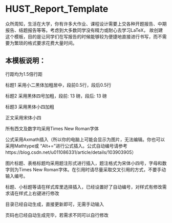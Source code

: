 # HUST_Report_Template
众所周知，生活在大学，你有许多大作业、课程设计需要上交各种开题报告、中期报告、结题报告等等。考虑到大多数同学没有精力或耐心去学习LaTeX， 故创建这个模板，目的是让同学们在写报告的时候能够较为便捷地直接进行书写，而不需要为繁琐的格式要求花费大量时间。

## 本模板说明：
行距均为1.5倍行距

标题1 采用小二黑体加粗居中，段前0.5行，段后0.5行

标题2 采用黑体四号加粗，段前: 13 磅，段后: 13 磅

标题3 采用黑体小四加粗

正文采用宋体小四

所有西文及数字均采用Times New Roman字体

公式采用Axmath插入（所以你的电脑上可能会显示为图片，无法编辑。你也可以采用Mathtype或 “Alt+=”进行公式插入。公式自动编号请参考https://blog.csdn.net/u011086331/article/details/103903905）

图片标题、表格标题均采用题注形式进行插入，题注格式为宋体小四号，字母和数字则为Times New Roman字体。在引用时请尽量采取交叉引用的方式，不要手动输入编号。

标题、小标题等请在样式库里选择插入，已经设置好了自动编号，对样式有修改需求请在样式上右键进行修改

目录已经自动生成，直接更新即可，无需手动输入

页码也已经自动生成完毕，若需求不同可以自行修改
